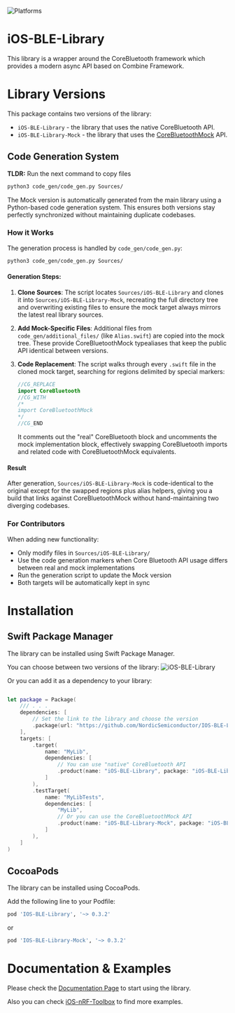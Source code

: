 ![Platforms](https://img.shields.io/badge/platforms-iOS%20|%20macOS-333333.svg)

# iOS-BLE-Library

This library is a wrapper around the CoreBluetooth framework which provides a modern async API based on Combine Framework. 

# Library Versions

This package contains two versions of the library:
* `iOS-BLE-Library` - the library that uses the native CoreBluetooth API.
* `iOS-BLE-Library-Mock` - the library that uses the [CoreBluetoothMock](https://github.com/NordicSemiconductor/IOS-CoreBluetooth-Mock) API.

## Code Generation System

**TLDR:** Run the next command to copy files
```bash
python3 code_gen/code_gen.py Sources/
```

The Mock version is automatically generated from the main library using a Python-based code generation system. This ensures both versions stay perfectly synchronized without maintaining duplicate codebases.

### How it Works

The generation process is handled by `code_gen/code_gen.py`:

```bash
python3 code_gen/code_gen.py Sources/
```

#### Generation Steps:

1. **Clone Sources**: The script locates `Sources/iOS-BLE-Library` and clones it into `Sources/iOS-BLE-Library-Mock`, recreating the full directory tree and overwriting existing files to ensure the mock target always mirrors the latest real library sources.

2. **Add Mock-Specific Files**: Additional files from `code_gen/additional_files/` (like `Alias.swift`) are copied into the mock tree. These provide CoreBluetoothMock typealiases that keep the public API identical between versions.

3. **Code Replacement**: The script walks through every `.swift` file in the cloned mock target, searching for regions delimited by special markers:
   ```swift
   //CG_REPLACE
   import CoreBluetooth
   //CG_WITH
   /*
   import CoreBluetoothMock
   */
   //CG_END
   ```

   It comments out the "real" CoreBluetooth block and uncomments the mock implementation block, effectively swapping CoreBluetooth imports and related code with CoreBluetoothMock equivalents.

#### Result

After generation, `Sources/iOS-BLE-Library-Mock` is code-identical to the original except for the swapped regions plus alias helpers, giving you a build that links against CoreBluetoothMock without hand-maintaining two diverging codebases.

### For Contributors

When adding new functionality:
- Only modify files in `Sources/iOS-BLE-Library/`
- Use the code generation markers when Core Bluetooth API usage differs between real and mock implementations
- Run the generation script to update the Mock version
- Both targets will be automatically kept in sync

# Installation
## Swift Package Manager
The library can be installed using Swift Package Manager.

You can choose between two versions of the library: 
![`iOS-BLE-Library`](res/Screenshot-1.png)

Or you can add it as a dependency to your library:
```swift

let package = Package(
    /// . . .
    dependencies: [
        // Set the link to the library and choose the version
        .package(url: "https://github.com/NordicSemiconductor/IOS-BLE-Library.git", from: "0.3.1"),
    ],
    targets: [
        .target(
            name: "MyLib",
            dependencies: [
                // You can use "native" CoreBluetooth API
                .product(name: "iOS-BLE-Library", package: "iOS-BLE-Library")
            ]
        ),
        .testTarget(
            name: "MyLibTests",
            dependencies: [
                "MyLib",
                // Or you can use the CoreBluetoothMock API
                .product(name: "iOS-BLE-Library-Mock", package: "iOS-BLE-Library")
            ]
        ),
    ]
)
```

## CocoaPods
The library can be installed using CocoaPods.

Add the following line to your Podfile:
```ruby
pod 'IOS-BLE-Library', '~> 0.3.2'
```

or 
```ruby
pod 'IOS-BLE-Library-Mock', '~> 0.3.2'
```

# Documentation & Examples
Please check the [Documentation Page](https://nordicsemiconductor.github.io/IOS-BLE-Library/documentation/ios_ble_library/) to start using the library.

Also you can check [iOS-nRF-Toolbox](https://github.com/NordicSemiconductor/IOS-nRF-Toolbox/tree/develop) to find more examples.

